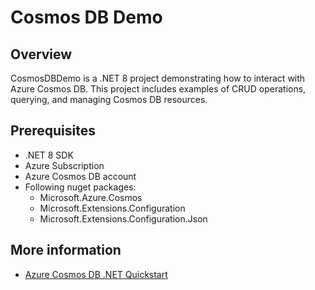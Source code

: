 # Cosmos DB Demo

## Overview
CosmosDBDemo is a .NET 8 project demonstrating how to interact with Azure Cosmos DB. 
This project includes examples of CRUD operations, querying, and managing Cosmos DB resources.

## Prerequisites
- .NET 8 SDK
- Azure Subscription
- Azure Cosmos DB account
- Following nuget packages:
  - Microsoft.Azure.Cosmos
  - Microsoft.Extensions.Configuration
  - Microsoft.Extensions.Configuration.Json

## More information
- [Azure Cosmos DB .NET Quickstart](https://learn.microsoft.com/en-us/azure/cosmos-db/nosql/quickstart-dotnet)
